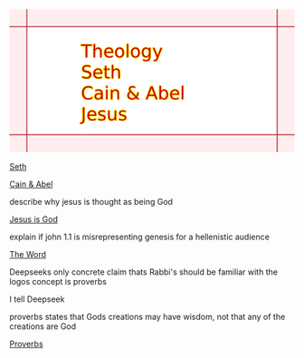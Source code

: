 <meta property="og:image" content="/theology/repository-open-graph-template.png"/>
<picture>
<img src="repository-open-graph-template.png" >
</picture>

[Seth](seth/Readme.md)

[Cain & Abel](Cainandabel/Readme.md)

describe why jesus is thought as being God

[Jesus is God](/JesusisGod.md)

explain if john 1.1 is misrepresenting genesis for a hellenistic audience 

[The Word](/TheWord.md)

Deepseeks only concrete claim thats Rabbi's should be familiar with the logos concept is proverbs 

I tell Deepseek

proverbs states that Gods creations may have wisdom, not that any of the creations are God

[Proverbs](/Proverbs.md)
